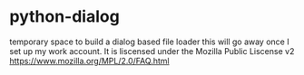 python-dialog
=============
temporary space to build a dialog based file loader this will go away once I set up my work account.
It is liscensed under the Mozilla Public Liscense v2 https://www.mozilla.org/MPL/2.0/FAQ.html
